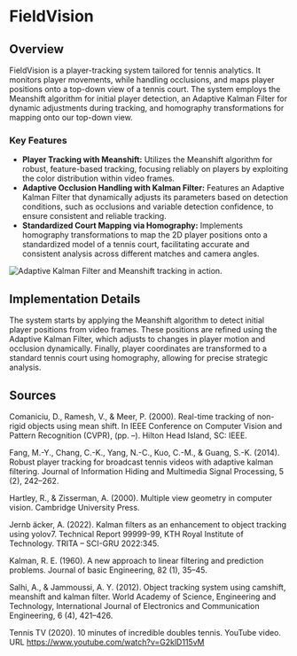 # FieldVision

## Overview

FieldVision is a player-tracking system tailored for tennis analytics. It monitors player movements, while handling occlusions, and maps player positions onto a top-down view of a tennis court. The system employs the Meanshift algorithm for initial player detection, an Adaptive Kalman Filter for dynamic adjustments during tracking, and homography transformations for mapping onto our top-down view.


### Key Features

- **Player Tracking with Meanshift:** Utilizes the Meanshift algorithm for robust, feature-based tracking, focusing reliably on players by exploiting the color distribution within video frames.
- **Adaptive Occlusion Handling with Kalman Filter:** Features an Adaptive Kalman Filter that dynamically adjusts its parameters based on detection conditions, such as occlusions and variable detection confidence, to ensure consistent and reliable tracking.
- **Standardized Court Mapping via Homography:** Implements homography transformations to map the 2D player positions onto a standardized model of a tennis court, facilitating accurate and consistent analysis across different matches and camera angles.

![Adaptive Kalman Filter and Meanshift tracking in action.](assets/result_picture.png)

## Implementation Details

The system starts by applying the Meanshift algorithm to detect initial player positions from video frames. These positions are refined using the Adaptive Kalman Filter, which adjusts to changes in player motion and occlusion dynamically. Finally, player coordinates are transformed to a standard tennis court using homography, allowing for precise strategic analysis.


## Sources
Comaniciu, D., Ramesh, V., & Meer, P. (2000). Real-time tracking of non-rigid objects
using mean shift. In IEEE Conference on Computer Vision and Pattern Recognition
(CVPR), (pp. –). Hilton Head Island, SC: IEEE.

Fang, M.-Y., Chang, C.-K., Yang, N.-C., Kuo, C.-M., & Guang, S.-K. (2014). Robust
player tracking for broadcast tennis videos with adaptive kalman filtering. Journal of
Information Hiding and Multimedia Signal Processing, 5 (2), 242–262.

Hartley, R., & Zisserman, A. (2000). Multiple view geometry in computer vision. Cambridge
University Press.

Jernb ̈acker, A. (2022). Kalman filters as an enhancement to object tracking using yolov7. 
Technical Report 99999-99, KTH Royal Institute of Technology. TRITA – SCI-GRU 2022:345.

Kalman, R. E. (1960). A new approach to linear filtering and prediction problems. Journal
of basic Engineering, 82 (1), 35–45.

Salhi, A., & Jammoussi, A. Y. (2012). Object tracking system using camshift, meanshift
and kalman filter. World Academy of Science, Engineering and Technology, International
Journal of Electronics and Communication Engineering, 6 (4), 421–426.

Tennis TV (2020). 10 minutes of incredible doubles tennis. YouTube video.
URL https://www.youtube.com/watch?v=G2klD115vM

